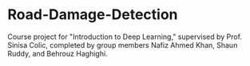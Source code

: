 # Road-Damage-Detection

Course project for "Introduction to Deep Learning," supervised by Prof. Sinisa Colic, completed by group members Nafiz Ahmed Khan, Shaun Ruddy, and Behrouz Haghighi. 
